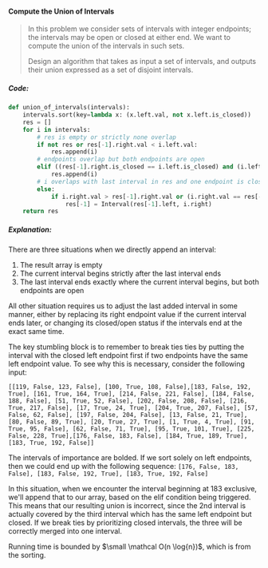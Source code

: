 #### Compute the Union of Intervals

> In this problem we consider sets of intervals with integer endpoints; the intervals may be open or closed at either end. We want to compute the union of the intervals in such sets.
>
> Design an algorithm that takes as input a set of intervals, and outputs their union expressed as a set of disjoint intervals.

##### Code:

```py
def union_of_intervals(intervals):
    intervals.sort(key=lambda x: (x.left.val, not x.left.is_closed))
    res = []
    for i in intervals:
        # res is empty or strictly none overlap
        if not res or res[-1].right.val < i.left.val:
            res.append(i)
        # endpoints overlap but both endpoints are open
        elif ((res[-1].right.is_closed == i.left.is_closed) and (i.left.is_closed is False)) and (res[-1].right.val == i.left.val):
            res.append(i)
        # i overlaps with last interval in res and one endpoint is closed
        else:
            if i.right.val > res[-1].right.val or (i.right.val == res[-1].right.val and i.right.is_closed):
                res[-1] = Interval(res[-1].left, i.right)
    return res
```

##### Explanation:

There are three situations when we directly append an interval:

1. The result array is empty
2. The current interval begins strictly after the last interval ends
3. The last interval ends exactly where the current interval begins, but both endpoints are open

All other situation requires us to adjust the last added interval in some manner, either by replacing its right endpoint value if the current interval ends later, or changing its closed/open status if the intervals end at the exact same time.

The key stumbling block is to remember to break ties ties by putting the interval with the closed left endpoint first if two endpoints have the same left endpoint value. To see why this is necessary, consider the following input:

`[[119, False, 123, False], [100, True, 108, False],[183, False, 192, True], [161, True, 164, True], [214, False, 221, False], [184, False, 188, False], [51, True, 52, False], [202, False, 208, False], [216, True, 217, False], [17, True, 24, True], [204, True, 207, False], [57, False, 62, False], [197, False, 204, False], [13, False, 21, True], [80, False, 89, True], [20, True, 27, True], [1, True, 4, True], [91, True, 95, False], [62, False, 71, True], [95, True, 101, True], [225, False, 228, True],[176, False, 183, False], [184, True, 189, True],[183, True, 192, False]]`

The intervals of importance are bolded. If we sort solely on left endpoints, then we could end up with the following sequence:  `[176, False, 183, False], [183, False, 192, True], [183, True, 192, False]`

In this situation, when we encounter the interval beginning at 183 exclusive, we'll append that to our array, based on the elif condition being triggered. This means that our resulting union is incorrect, since the 2nd interval is actually covered by the third interval which has the same left endpoint but closed. If we break ties by prioritizing closed intervals, the three will be correctly merged into one interval.

Running time is bounded by $\small \mathcal O(n \log{n})$, which is from the sorting. 

